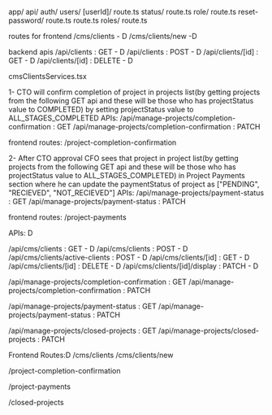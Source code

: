 app/
  api/
    auth/
      users/
        [userId]/
          route.ts
          status/
            route.ts
          role/
            route.ts
          reset-password/
            route.ts
        route.ts
      roles/
        route.ts

        


<!-- routes for client management in website cms to show clients on company website through portal -->
routes for frontend
/cms/clients - D
/cms/clients/new -D

backend apis
/api/clients : GET - D
/api/clients : POST - D
/api/clients/[id] : GET - D
/api/clients/[id] : DELETE - D


cmsClientsServices.tsx

1- CTO will confirm completion of project in projects list(by getting projects from the following GET api and these will be those who has projectStatus value to COMPLETED) by setting projectStatus value to ALL_STAGES_COMPLETED
APIs:
/api/manage-projects/completion-confirmation : GET
/api/manage-projects/completion-confirmation : PATCH

frontend routes:
/project-completion-confirmation

2- After CTO approval CFO sees that project in project list(by getting projects from the following GET api and these will be those who has projectStatus value to ALL_STAGES_COMPLETED) in Project Payments section where he can update the paymentStatus of project as ["PENDING", "RECIEVED", "NOT_RECIEVED"]
APIs:
/api/manage-projects/payment-status : GET
/api/manage-projects/payment-status : PATCH

frontend routes:
/project-payments


APIs: D

/api/cms/clients : GET - D
/api/cms/clients : POST - D
/api/cms/clients/active-clients : POST - D
/api/cms/clients/[id] : GET - D
/api/cms/clients/[id] : DELETE - D
/api/cms/clients/[id]/display : PATCH - D

/api/manage-projects/completion-confirmation : GET
/api/manage-projects/completion-confirmation : PATCH

/api/manage-projects/payment-status : GET
/api/manage-projects/payment-status : PATCH

/api/manage-projects/closed-projects : GET
/api/manage-projects/closed-projects : PATCH



Frontend Routes:D
/cms/clients 
/cms/clients/new 

/project-completion-confirmation

/project-payments

/closed-projects